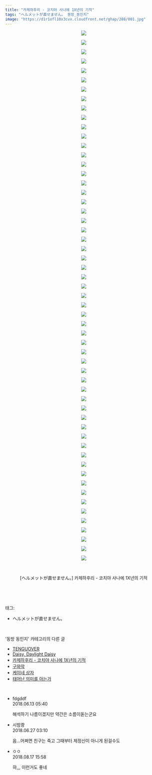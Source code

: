 ```yaml
---
title: "카제하후리 - 코치야 사나에 1X년의 기적"
tags: "ヘルメットが直せません。 동방_동인지"
image: "https://d1r1ofl10x3cvx.cloudfront.net/ghap/288/001.jpg"
---
```

<div class="article">
<p style="text-align: center; clear: none; float: none;"><img src="{{ site.imgserver7 }}/ghap/288/001.jpg"/></p>
<p style="text-align: center; clear: none; float: none;"><img src="{{ site.imgserver7 }}/ghap/288/002.png"/></p>
<p style="text-align: center; clear: none; float: none;"><img src="{{ site.imgserver7 }}/ghap/288/003.jpg"/></p>
<p style="text-align: center; clear: none; float: none;"><img src="{{ site.imgserver7 }}/ghap/288/004.jpg"/></p>
<p style="text-align: center; clear: none; float: none;"><img src="{{ site.imgserver7 }}/ghap/288/005.jpg"/></p>
<p style="text-align: center; clear: none; float: none;"><img src="{{ site.imgserver7 }}/ghap/288/006.jpg"/></p>
<p style="text-align: center; clear: none; float: none;"><img src="{{ site.imgserver7 }}/ghap/288/007.jpg"/></p>
<p style="text-align: center; clear: none; float: none;"><img src="{{ site.imgserver7 }}/ghap/288/008.jpg"/></p>
<p style="text-align: center; clear: none; float: none;"><img src="{{ site.imgserver7 }}/ghap/288/009.jpg"/></p>
<p style="text-align: center; clear: none; float: none;"><img src="{{ site.imgserver7 }}/ghap/288/010.jpg"/></p>
<p style="text-align: center; clear: none; float: none;"><img src="{{ site.imgserver7 }}/ghap/288/011.jpg"/></p>
<p style="text-align: center; clear: none; float: none;"><img src="{{ site.imgserver7 }}/ghap/288/012.jpg"/></p>
<p style="text-align: center; clear: none; float: none;"><img src="{{ site.imgserver7 }}/ghap/288/013.jpg"/></p>
<p style="text-align: center; clear: none; float: none;"><img src="{{ site.imgserver7 }}/ghap/288/014.jpg"/></p>
<p style="text-align: center; clear: none; float: none;"><img src="{{ site.imgserver7 }}/ghap/288/015.jpg"/></p>
<p style="text-align: center; clear: none; float: none;"><img src="{{ site.imgserver7 }}/ghap/288/016.jpg"/></p>
<p style="text-align: center; clear: none; float: none;"><img src="{{ site.imgserver7 }}/ghap/288/017.jpg"/></p>
<p style="text-align: center; clear: none; float: none;"><img src="{{ site.imgserver7 }}/ghap/288/018.jpg"/></p>
<p style="text-align: center; clear: none; float: none;"><img src="{{ site.imgserver7 }}/ghap/288/019.jpg"/></p>
<p style="text-align: center; clear: none; float: none;"><img src="{{ site.imgserver7 }}/ghap/288/020.jpg"/></p>
<p style="text-align: center; clear: none; float: none;"><img src="{{ site.imgserver7 }}/ghap/288/021.jpg"/></p>
<p style="text-align: center; clear: none; float: none;"><img src="{{ site.imgserver7 }}/ghap/288/022.jpg"/></p>
<p style="text-align: center; clear: none; float: none;"><img src="{{ site.imgserver7 }}/ghap/288/023.jpg"/></p>
<p style="text-align: center; clear: none; float: none;"><img src="{{ site.imgserver7 }}/ghap/288/024.jpg"/></p>
<p style="text-align: center; clear: none; float: none;"><img src="{{ site.imgserver7 }}/ghap/288/025.jpg"/></p>
<p style="text-align: center; clear: none; float: none;"><img src="{{ site.imgserver7 }}/ghap/288/026.jpg"/></p>
<p style="text-align: center; clear: none; float: none;"><img src="{{ site.imgserver7 }}/ghap/288/027.jpg"/></p>
<p style="text-align: center; clear: none; float: none;"><img src="{{ site.imgserver7 }}/ghap/288/028.jpg"/></p>
<p style="text-align: center; clear: none; float: none;"><img src="{{ site.imgserver7 }}/ghap/288/029.jpg"/></p>
<p style="text-align: center; clear: none; float: none;"><img src="{{ site.imgserver7 }}/ghap/288/030.jpg"/></p>
<p style="text-align: center; clear: none; float: none;"><img src="{{ site.imgserver7 }}/ghap/288/031.jpg"/></p>
<p style="text-align: center; clear: none; float: none;"><img src="{{ site.imgserver7 }}/ghap/288/032.jpg"/></p>
<p style="text-align: center; clear: none; float: none;"><img src="{{ site.imgserver7 }}/ghap/288/033.jpg"/></p>
<p style="text-align: center; clear: none; float: none;"><img src="{{ site.imgserver7 }}/ghap/288/034.jpg"/></p>
<p style="text-align: center; clear: none; float: none;"><img src="{{ site.imgserver7 }}/ghap/288/035.jpg"/></p>
<p style="text-align: center; clear: none; float: none;"><img src="{{ site.imgserver7 }}/ghap/288/036.jpg"/></p>
<p style="text-align: center; clear: none; float: none;"><img src="{{ site.imgserver7 }}/ghap/288/037.jpg"/></p>
<p style="text-align: center; clear: none; float: none;"><img src="{{ site.imgserver7 }}/ghap/288/038.jpg"/></p>
<p style="text-align: center; clear: none; float: none;"><img src="{{ site.imgserver7 }}/ghap/288/039.jpg"/></p>
<p style="text-align: center; clear: none; float: none;"><img src="{{ site.imgserver7 }}/ghap/288/040.jpg"/></p>
<p style="text-align: center; clear: none; float: none;"><img src="{{ site.imgserver7 }}/ghap/288/041.jpg"/></p>
<p style="text-align: center; clear: none; float: none;"><img src="{{ site.imgserver7 }}/ghap/288/042.jpg"/></p>
<p style="text-align: center; clear: none; float: none;"><img src="{{ site.imgserver7 }}/ghap/288/043.jpg"/></p>
<p style="text-align: center; clear: none; float: none;"><img src="{{ site.imgserver7 }}/ghap/288/044.jpg"/></p>
<p style="text-align: center; clear: none; float: none;"><img src="{{ site.imgserver7 }}/ghap/288/045.jpg"/></p>
<p style="text-align: center; clear: none; float: none;"><img src="{{ site.imgserver7 }}/ghap/288/046.jpg"/></p>
<p style="text-align: center; clear: none; float: none;"><img src="{{ site.imgserver7 }}/ghap/288/047.jpg"/></p>
<p style="text-align: center; clear: none; float: none;"><img src="{{ site.imgserver7 }}/ghap/288/048.jpg"/></p>
<p style="text-align: center; clear: none; float: none;"><img src="{{ site.imgserver7 }}/ghap/288/049.jpg"/></p>
<p style="text-align: center; clear: none; float: none;"><img src="{{ site.imgserver7 }}/ghap/288/050.jpg"/></p>
<p style="text-align: center; clear: none; float: none;"><img src="{{ site.imgserver7 }}/ghap/288/051.jpg"/></p>
<p style="text-align: center; clear: none; float: none;"><img src="{{ site.imgserver7 }}/ghap/288/052.jpg"/></p>
<p style="text-align: center; clear: none; float: none;"><img src="{{ site.imgserver7 }}/ghap/288/053.jpg"/></p>
<p style="text-align: center; clear: none; float: none;"><img src="{{ site.imgserver7 }}/ghap/288/054.jpg"/></p>
<p style="text-align: center; clear: none; float: none;"><img src="{{ site.imgserver7 }}/ghap/288/055.jpg"/></p>
<p style="text-align: center; clear: none; float: none;"><img src="{{ site.imgserver7 }}/ghap/288/056.jpg"/></p>
<p style="text-align: center; clear: none; float: none;"><img src="{{ site.imgserver7 }}/ghap/288/057.jpg"/></p>
<p style="text-align: center; clear: none; float: none;"><br/></p>
<p style="text-align: center; clear: none; float: none;">[ヘルメットが直せません。] 카제하후리 - 코치야 사나에 1X년의 기적</p>
<p><br/></p>
</div><br/>
<div class="tagTrail">
<p>태그: </p>
<ul>
<li>ヘルメットが直せません。</li>
</ul>
</div><br/>
<div class="another">
<p>'동방 동인지' 카테고리의 다른 글</p>
<ul>
<li><a href="/ghap_290">TENGUOVER</a></li>
<li><a href="/ghap_289">Daisy, Daylight Daisy</a></li>
<li><a href="/ghap_288">카제하후리 - 코치야 사나에 1X년의 기적</a></li>
<li><a href="/ghap_287">구와악</a></li>
<li><a href="/ghap_286">케이네 상자</a></li>
<li><a href="/ghap_285">태어난 의미를 아는가</a></li>
</ul>
</div><br/>
<div class="cb_module cb_fluid">
<div class="cb_wrt cb_profile">
<div class="comment">
<ul>
<li class="cb_thumb_off" id="comment15269947">
<div class="cb_comment_area">
<div class="cb_info_area">
<div class="cb_section">
<span class="cb_nick_name">fdgddf</span>
</div>
<div class="cb_section">
<span class="cb_date">2018.06.13 05:40 </span>
</div>
</div>
<div class="cb_dsc_comment">
<p class="cb_dsc">
											해석하기 나름이겠지만 약간은 소름이돋는군요<br/>
</p>
</div>
</div></li>
<li class="cb_thumb_off" id="comment15277282">
<div class="cb_comment_area">
<div class="cb_info_area">
<div class="cb_section">
<span class="cb_nick_name">시밤쾅</span>
</div>
<div class="cb_section">
<span class="cb_date">2018.06.27 03:10 </span>
</div>
</div>
<div class="cb_dsc_comment">
<p class="cb_dsc">
											음...어쩌면 친구는 죽고 그때부터 제정신이 아니게 된걸수도
										</p>
</div>
</div></li>
<li class="cb_thumb_off" id="comment15310866">
<div class="cb_comment_area">
<div class="cb_info_area">
<div class="cb_section">
<span class="cb_nick_name">ㅇㅇ</span>
</div>
<div class="cb_section">
<span class="cb_date">2018.08.17 15:58 </span>
</div>
</div>
<div class="cb_dsc_comment">
<p class="cb_dsc">
											햐,,, 이런거도 좋네
										</p>
</div>
</div></li>
</ul>
</div>
</div><!-- commentList close -->
</div><br/>
